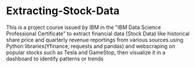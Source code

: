 # Extracting-Stock-Data 
This is a project course issued by IBM in the "IBM Data Science Professional Certificate" 
to extract financial data (Stock Data) like historical share price and quarterly revenue reportings from various sources using Python libraries(Yfinance, requests and pandas) and webscraping on popular stocks  such as Tesla and GameStop, then visualize it in a dashboard to identify patterns or trends
